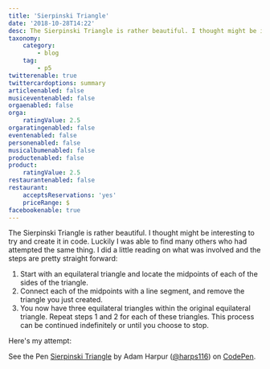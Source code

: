 ```yaml
---
title: 'Sierpinski Triangle'
date: '2018-10-28T14:22'
desc: The Sierpinski Triangle is rather beautiful. I thought might be interesting to try and create it in code. Luckily I was able to find many others who had attempted the same thing. I did a little reading on what was involved and the steps are pretty straight forward
taxonomy:
    category:
        - blog
    tag:
        - p5
twitterenable: true
twittercardoptions: summary
articleenabled: false
musiceventenabled: false
orgaenabled: false
orga:
    ratingValue: 2.5
orgaratingenabled: false
eventenabled: false
personenabled: false
musicalbumenabled: false
productenabled: false
product:
    ratingValue: 2.5
restaurantenabled: false
restaurant:
    acceptsReservations: 'yes'
    priceRange: $
facebookenable: true
---
```


The Sierpinski Triangle is rather beautiful. I thought might be interesting to try and create it in code. Luckily I was able to find many others who had attempted the same thing. I did a little reading on what was involved and the steps are pretty straight forward:

1. Start with an equilateral triangle and locate the midpoints of each of the sides of the triangle.
1. Connect each of the midpoints with a line segment, and remove the triangle you just created.
1. You now have three equilateral triangles within the original equilateral triangle. Repeat steps 1 and 2 for each of these triangles. This process can be continued indefinitely or until you choose to stop.

Here's my attempt:

<p data-height="344" data-theme-id="0" data-slug-hash="BqbvgR" data-default-tab="js,result" data-user="harps116" data-pen-title="Sierpinski Triangle" class="codepen">See the Pen <a href="https://codepen.io/harps116/pen/BqbvgR/">Sierpinski Triangle</a> by Adam Harpur (<a href="https://codepen.io/harps116">@harps116</a>) on <a href="https://codepen.io">CodePen</a>.</p>
<script async src="https://static.codepen.io/assets/embed/ei.js"></script>
